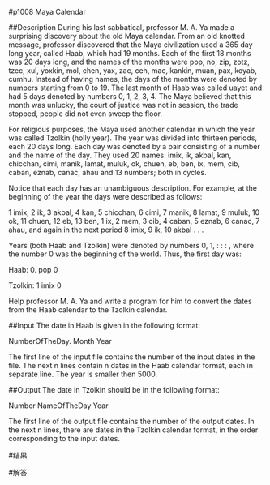 
#p1008
Maya Calendar

##Description
During his last sabbatical, professor M. A. Ya made a surprising discovery about the old Maya calendar. From an old knotted message, professor discovered that the Maya civilization used a 365 day long year, called Haab, which had 19 months. Each of the first 18 months was 20 days long, and the names of the months were pop, no, zip, zotz, tzec, xul, yoxkin, mol, chen, yax, zac, ceh, mac, kankin, muan, pax, koyab, cumhu. Instead of having names, the days of the months were denoted by numbers starting from 0 to 19. The last month of Haab was called uayet and had 5 days denoted by numbers 0, 1, 2, 3, 4. The Maya believed that this month was unlucky, the court of justice was not in session, the trade stopped, people did not even sweep the floor. 

For religious purposes, the Maya used another calendar in which the year was called Tzolkin (holly year). The year was divided into thirteen periods, each 20 days long. Each day was denoted by a pair consisting of a number and the name of the day. They used 20 names: imix, ik, akbal, kan, chicchan, cimi, manik, lamat, muluk, ok, chuen, eb, ben, ix, mem, cib, caban, eznab, canac, ahau and 13 numbers; both in cycles. 

Notice that each day has an unambiguous description. For example, at the beginning of the year the days were described as follows: 

1 imix, 2 ik, 3 akbal, 4 kan, 5 chicchan, 6 cimi, 7 manik, 8 lamat, 9 muluk, 10 ok, 11 chuen, 12 eb, 13 ben, 1 ix, 2 mem, 3 cib, 4 caban, 5 eznab, 6 canac, 7 ahau, and again in the next period 8 imix, 9 ik, 10 akbal . . .

Years (both Haab and Tzolkin) were denoted by numbers 0, 1, : : : , where the number 0 was the beginning of the world. Thus, the first day was: 

Haab: 0. pop 0 

Tzolkin: 1 imix 0 

Help professor M. A. Ya and write a program for him to convert the dates from the Haab calendar to the Tzolkin calendar. 



##Input
The date in Haab is given in the following format:

NumberOfTheDay. Month Year

The first line of the input file contains the number of the input dates in the file. The next n lines contain n dates in the Haab calendar format, each in separate line. The year is smaller then 5000. 



##Output
The date in Tzolkin should be in the following format:

Number NameOfTheDay Year

The first line of the output file contains the number of the output dates. In the next n lines, there are dates in the Tzolkin calendar format, in the order corresponding to the input dates. 




#结果



#解答



